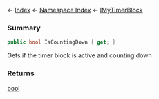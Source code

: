 ← [Index](Api-Index) ← [Namespace Index](Namespace-Index) ← [IMyTimerBlock](SpaceEngineers.Game.ModAPI.Ingame.IMyTimerBlock)

### Summary

```csharp
public bool IsCountingDown { get; }
```

Gets if the timer block is active and counting down

### Returns

[bool](https://docs.microsoft.com/en-us/dotnet/api/System.Boolean?view=netframework-4.6)

